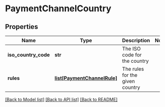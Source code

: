 # PaymentChannelCountry

## Properties
Name | Type | Description | Notes
------------ | ------------- | ------------- | -------------
**iso_country_code** | **str** | The ISO code for the country | 
**rules** | [**list[PaymentChannelRule]**](PaymentChannelRule.md) | The rules for the given country | 

[[Back to Model list]](../README.md#documentation-for-models) [[Back to API list]](../README.md#documentation-for-api-endpoints) [[Back to README]](../README.md)


